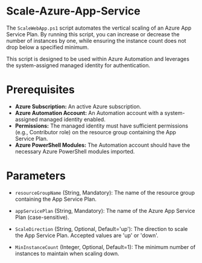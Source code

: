 # Scale-Azure-App-Service
The `ScaleWebApp.ps1` script automates the vertical scaling of an Azure App Service Plan. By running this script, you can increase or decrease the number of instances by one, while ensuring the instance count does not drop below a specified minimum.

This script is designed to be used within Azure Automation and leverages the system-assigned managed identity for authentication.

# Prerequisites
- **Azure Subscription:** An active Azure subscription.
- **Azure Automation Account:** An Automation account with a system-assigned managed identity enabled.
- **Permissions:** The managed identity must have sufficient permissions (e.g., Contributor role) on the resource group containing the App Service Plan.
- **Azure PowerShell Modules:** The Automation account should have the necessary Azure PowerShell modules imported.

# Parameters
- `resourceGroupName` (String, Mandatory):
The name of the resource group containing the App Service Plan.

- `appServicePlan` (String, Mandatory):
The name of the Azure App Service Plan (case-sensitive).

- `ScaleDirection` (String, Optional, Default='up'):
The direction to scale the App Service Plan. Accepted values are 'up' or 'down'.

- `MinInstanceCount` (Integer, Optional, Default=1):
The minimum number of instances to maintain when scaling down.

